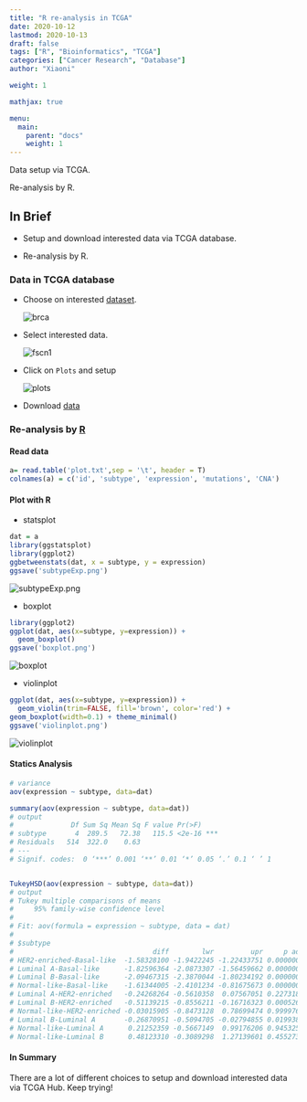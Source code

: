 ```yaml
---
title: "R re-analysis in TCGA"
date: 2020-10-12
lastmod: 2020-10-13
draft: false
tags: ["R", "Bioinformatics", "TCGA"]
categories: ["Cancer Research", "Database"]
author: "Xiaoni"

weight: 1

mathjax: true

menu:
  main:
    parent: "docs"
    weight: 1
---
```


Data setup via TCGA.

Re-analysis by R.

<!--more-->

## In Brief

- Setup and download interested data via TCGA database.

- Re-analysis by R.

### Data in TCGA database

- Choose on interested [dataset](https://www.cbioportal.org/).
  
  ![brca](brca.png)

- Select interested data.
  
  ![fscn1](fscn1.png)

- Click on `Plots` and setup
  
  ![plots](plots.png)

- Download [data](plot.txt)
  
### Re-analysis by [R](r.Rmd)

#### Read data

```r
a= read.table('plot.txt',sep = '\t', header = T)
colnames(a) = c('id', 'subtype', 'expression', 'mutations', 'CNA')
```

#### Plot with R

- statsplot

```r
dat = a
library(ggstatsplot)
library(ggplot2)
ggbetweenstats(dat, x = subtype, y = expression)
ggsave('subtypeExp.png')
```

![subtypeExp.png](subtypeExp.png)

- boxplot
  
```r
library(ggplot2)
ggplot(dat, aes(x=subtype, y=expression)) +
  geom_boxplot()
ggsave('boxplot.png')
```

![boxplot](boxplot.png)

- violinplot
  
```r
ggplot(dat, aes(x=subtype, y=expression)) +
  geom_violin(trim=FALSE, fill='brown', color='red') +
geom_boxplot(width=0.1) + theme_minimal()
ggsave('violinplot.png')
```

![violinplot](violinplot.png)

#### Statics Analysis

```r
# variance
aov(expression ~ subtype, data=dat)

summary(aov(expression ~ subtype, data=dat))
# output
#              Df Sum Sq Mean Sq F value Pr(>F)
# subtype       4  289.5   72.38   115.5 <2e-16 ***
# Residuals   514  322.0    0.63
# ---
# Signif. codes:  0 ‘***’ 0.001 ‘**’ 0.01 ‘*’ 0.05 ‘.’ 0.1 ‘ ’ 1


TukeyHSD(aov(expression ~ subtype, data=dat))
# output
# Tukey multiple comparisons of means
#     95% family-wise confidence level
#
# Fit: aov(formula = expression ~ subtype, data = dat)
#
# $subtype
#                                  diff        lwr         upr     p adj
# HER2-enriched-Basal-like  -1.58328100 -1.9422245 -1.22433751 0.0000000
# Luminal A-Basal-like      -1.82596364 -2.0873307 -1.56459662 0.0000000
# Luminal B-Basal-like      -2.09467315 -2.3870044 -1.80234192 0.0000000
# Normal-like-Basal-like    -1.61344005 -2.4101234 -0.81675673 0.0000005
# Luminal A-HER2-enriched   -0.24268264 -0.5610358  0.07567051 0.2273188
# Luminal B-HER2-enriched   -0.51139215 -0.8556211 -0.16716323 0.0005268
# Normal-like-HER2-enriched -0.03015905 -0.8473128  0.78699474 0.9999764
# Luminal B-Luminal A       -0.26870951 -0.5094705 -0.02794855 0.0199389
# Normal-like-Luminal A      0.21252359 -0.5667149  0.99176206 0.9453257
# Normal-like-Luminal B      0.48123310 -0.3089298  1.27139601 0.4552733
```

#### In Summary

There are a lot of different choices to setup and download interested data via TCGA Hub. Keep trying!
